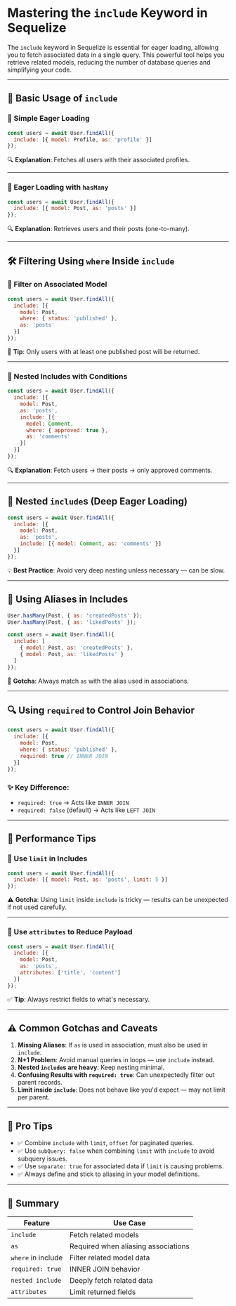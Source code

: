# Mastering the `include` Keyword in Sequelize

The `include` keyword in Sequelize is essential for eager loading, allowing you to fetch associated data in a single query. This powerful tool helps you retrieve related models, reducing the number of database queries and simplifying your code.

---

## 🧠 Basic Usage of `include`

### 🔹 Simple Eager Loading

```js
const users = await User.findAll({
  include: [{ model: Profile, as: 'profile' }]
});
```

🔍 **Explanation**: Fetches all users with their associated profiles.

---

### 🔹 Eager Loading with `hasMany`

```js
const users = await User.findAll({
  include: [{ model: Post, as: 'posts' }]
});
```

🔍 **Explanation**: Retrieves users and their posts (one-to-many).

---

## 🛠 Filtering Using `where` Inside `include`

### 🔹 Filter on Associated Model

```js
const users = await User.findAll({
  include: [{
    model: Post,
    where: { status: 'published' },
    as: 'posts'
  }]
});
```

📌 **Tip**: Only users with at least one published post will be returned.

---

### 🔹 Nested Includes with Conditions

```js
const users = await User.findAll({
  include: [{
    model: Post,
    as: 'posts',
    include: [{
      model: Comment,
      where: { approved: true },
      as: 'comments'
    }]
  }]
});
```

🔍 **Explanation**: Fetch users → their posts → only approved comments.

---

## 🌲 Nested `include`s (Deep Eager Loading)

```js
const users = await User.findAll({
  include: [{
    model: Post,
    as: 'posts',
    include: [{ model: Comment, as: 'comments' }]
  }]
});
```

💡 **Best Practice**: Avoid very deep nesting unless necessary — can be slow.

---

## 🍿 Using Aliases in Includes

```js
User.hasMany(Post, { as: 'createdPosts' });
User.hasMany(Post, { as: 'likedPosts' });

const users = await User.findAll({
  include: [
    { model: Post, as: 'createdPosts' },
    { model: Post, as: 'likedPosts' }
  ]
});
```

🚩 **Gotcha**: Always match `as` with the alias used in associations.

---

## 🔍 Using `required` to Control Join Behavior

```js
const users = await User.findAll({
  include: [{
    model: Post,
    where: { status: 'published' },
    required: true // INNER JOIN
  }]
});
```

### ✨ Key Difference:
- `required: true` → Acts like `INNER JOIN`
- `required: false` (default) → Acts like `LEFT JOIN`

---

## 🚀 Performance Tips

### 🔪 Use `limit` in Includes

```js
const users = await User.findAll({
  include: [{ model: Post, as: 'posts', limit: 5 }]
});
```

⚠️ **Gotcha**: Using `limit` inside `include` is tricky — results can be unexpected if not used carefully.

---

### 🔪 Use `attributes` to Reduce Payload

```js
const users = await User.findAll({
  include: [{
    model: Post,
    as: 'posts',
    attributes: ['title', 'content']
  }]
});
```

✅ **Tip**: Always restrict fields to what's necessary.

---

## ⚠️ Common Gotchas and Caveats

1. **Missing Aliases**: If `as` is used in association, must also be used in `include`.
2. **N+1 Problem**: Avoid manual queries in loops — use `include` instead.
3. **Nested `include`s are heavy**: Keep nesting minimal.
4. **Confusing Results with `required: true`**: Can unexpectedly filter out parent records.
5. **Limit inside `include`**: Does not behave like you'd expect — may not limit per parent.

---

## 🧠 Pro Tips

- ✅ Combine `include` with `limit`, `offset` for paginated queries.
- ✅ Use `subQuery: false` when combining `limit` with `include` to avoid subquery issues.
- ✅ Use `separate: true` for associated data if `limit` is causing problems.
- ✅ Always define and stick to aliasing in your model definitions.

---

## 📌 Summary

| Feature            | Use Case                                |
|--------------------|------------------------------------------|
| `include`          | Fetch related models                     |
| `as`               | Required when aliasing associations      |
| `where` in include | Filter related model data                |
| `required: true`   | INNER JOIN behavior                      |
| `nested include`   | Deeply fetch related data                |
| `attributes`       | Limit returned fields                    |

